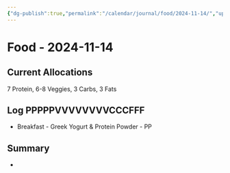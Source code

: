 ```yaml
---
{"dg-publish":true,"permalink":"/calendar/journal/food/2024-11-14/","updated":"2024-11-14T06:42:21.947-08:00"}
---
```


# Food - 2024-11-14

## Current Allocations
7 Protein, 6-8 Veggies, 3 Carbs, 3 Fats
## Log PPPPPVVVVVVVVCCCFFF
- Breakfast - Greek Yogurt & Protein Powder - PP
## Summary
- 

```calendar-nav
```
